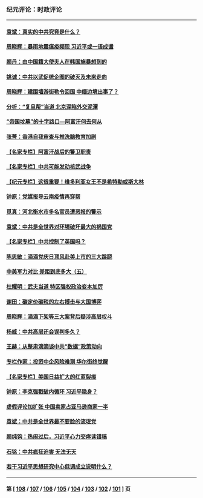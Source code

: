 ### 纪元评论：时政评论
---
#### [袁斌：真实的中共究竟是什么？](../../pages/nsc1025/n13082874.md) 
#### [周晓辉：暴雨地震瘟疫频现 习近平或一语成谶](../../pages/nsc1025/n13084520.md) 
#### [颜丹：由中国籍大使夫人在韩国施暴想到的](../../pages/nsc1025/n13084436.md) 
#### [姚诚：中共以武促统企图的破灭及未来走向](../../pages/nsc1025/n13082833.md) 
#### [周晓辉：建围墙游街勒令回国 中缅边境出事了？](../../pages/nsc1025/n13082464.md) 
#### [分析：“复旦帮”当道 北京深陷外交泥潭](../../pages/nsc1025/n13077333.md) 
#### [“帝国坟墓”的十字路口—阿富汗何去何从](../../pages/nsc1025/n13082516.md) 
#### [张菁：香港自我审查与推洗脑教育加剧](../../pages/nsc1025/n13082170.md) 
#### [【名家专栏】阿富汗战后的警卫职责](../../pages/nsc1025/n13081866.md) 
#### [【名家专栏】中共可能发动核武战争](../../pages/nsc1025/n13081853.md) 
#### [【纪元专栏】这很重要！维多利亚女王不是希特勒或斯大林](../../pages/nsc1025/n13082285.md) 
#### [钟原：党媒报导云南疫情再穿帮](../../pages/nsc1025/n13082217.md) 
#### [觅真：河北衡水市多名官员遭恶报的警示](../../pages/nsc1025/n13081572.md) 
#### [袁斌：中共是全世界对环境破坏最大的祸国党](../../pages/nsc1025/n13081509.md) 
#### [【名家专栏】中共控制了英国吗？](../../pages/nsc1025/n13080067.md) 
#### [陈思敏：滴滴党庆日顶风赴美上市的三大蹊跷](../../pages/nsc1025/n13080910.md) 
#### [中美军力对比 差距到底多大（五）](../../pages/nsc1025/n13080052.md) 
#### [杜耀明：武夫当道  特区强权政治变本加厉](../../pages/nsc1025/n13080333.md) 
#### [谢田：碳定价碳税的左右搏击与大国博弈](../../pages/nsc1025/n13080309.md) 
#### [周晓辉：滴滴下架等三大案背后疑涉高层权斗](../../pages/nsc1025/n13079332.md) 
#### [杨威：中共高层还会误判多久？](../../pages/nsc1025/n13079823.md) 
#### [王赫：从整肃滴滴谈中共“数据”政策动向](../../pages/nsc1025/n13079769.md) 
#### [专栏作家：投资中企风险难测 华尔街终觉醒](../../pages/nsc1025/n13079366.md) 
#### [【名家专栏】美国日益扩大的红蓝裂痕](../../pages/nsc1025/n13078767.md) 
#### [钟原：李克强戳破内循环 习近平隐身？](../../pages/nsc1025/n13079400.md) 
#### [虚假评论加扩张 中国卖家占亚马逊商家一半](../../pages/nsc1025/n13078821.md) 
#### [袁斌：中共是全世界最不要脸的流氓党](../../pages/nsc1025/n13078020.md) 
#### [颜纯钩：热闹过后，习近平心力交瘁读错稿](../../pages/nsc1025/n13077126.md) 
#### [石铭：中共疯狂迫害 无法无天](../../pages/nsc1025/n13077078.md) 
#### [若干习近平思想研究中心低调成立说明什么？](../../pages/nsc1025/n13077027.md) 

---
#### 第 [ [108](./108.md) / [107](./107.md) / [106](./106.md) / [105](./105.md) / [104](./104.md) / [103](./103.md) / [102](./102.md) / [101](./101.md) ] 页
